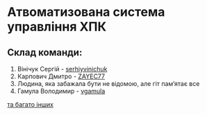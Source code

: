 # Атвоматизована система управління ХПК #
## Склад команди: ##
1. Вінічук Сергій - [serhiyvinichuk](https://github.com/serhiyvinichuk) 
2. Карпович Дмитро - [ZAYEC77](https://github.com/ZAYEC77)
3. Людина, яка забажала бути не відомою, але гіт пам’ятає все
4. Гамула Володимир - [vgamula](https://github.com/vgamula)

[та багато інших](https://github.com/ZAYEC77/Arina/graphs/contributors)
